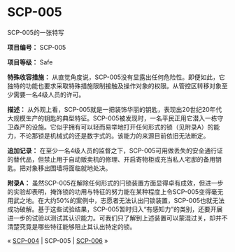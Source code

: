 # SCP-005
                        




SCP-005的一张特写



**项目编号：** SCP-005

**项目等级：** Safe

**特殊收容措施：** 从直觉角度说，SCP-005没有显露出任何危险性。即便如此，它独特的功能也要求采取特殊措施限制接触及操作对象的权限。从管控区转移对象至少需要一名4级人员的许可。

**描述：** 从外观上看，SCP-005就是一把装饰华丽的钥匙，表现出20世纪20年代大规模生产的钥匙的典型特征。SCP-005被发现时，一名平民正用它潜入一栋守卫森严的设施。它似乎拥有可以轻而易举地打开任何形式的锁（见附录A）的能力，不论那锁是机械式的还是数字式的。该能力的来源目前依旧无法断定。

**追加记录：** 在至少一名4级人员的监督之下，SCP-005可用做丢失的安全通行证的替代品，但禁止用于自动贩卖机的修理、开启寄物柜或充当私人宅邸的备用钥匙。把对象移出围墙将面临就地处决。

**附录A：** 虽然SCP-005在解除任何形式的闩锁装置方面显得卓有成效，但进一步的实验却表明，掩饰锁的功用与特征的努力能在某种程度上令SCP-005变得毫无用武之地。在大约50%的案例中，志愿者无法认出闩锁装置，SCP-005也就无法成功破解。基于这些试验结果，SCP-005暂时归入“有感知力”的类别，还要开展进一步的试验以测试其认识能力。可我们只了解到上述装置可以蒙混过关，却并不清楚究竟是哪些特征能够阻止其认出特定的锁。



« [SCP-004](/scp-004) | SCP-005 | [SCP-006](/scp-006) »





                    